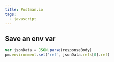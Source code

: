 ```yaml
---
title: Postman.io
tags:
  - javascript
---
```


## Save an env var

```js
var jsonData = JSON.parse(responseBody)
pm.environment.set('ref', jsonData.refs[0].ref)
```
